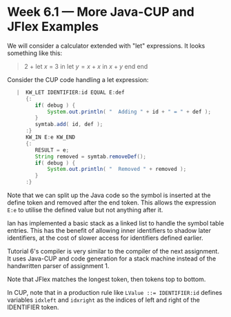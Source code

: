 # Week 6.1 &mdash; More Java-CUP and JFlex Examples

We will consider a calculator extended with "let" expressions. It looks something like this:

> 2 + let $x$ = 3 in let $y = x+x$ in $x+y$ end end

Consider the CUP code handling a let expression:

```java
   |  KW_LET IDENTIFIER:id EQUAL E:def 
      {:
         if( debug ) {
             System.out.println( "  Adding " + id + " = " + def );
         }
         symtab.add( id, def );
      :}
      KW_IN E:e KW_END
      {:
         RESULT = e; 
         String removed = symtab.removeDef();
         if( debug ) {
             System.out.println( "  Removed " + removed );
         }
      :}
```

Note that we can split up the Java code so the symbol is inserted at the define token and removed after the end token. This allows the expression `E:e` to utilise the defined value but not anything after it.

Ian has implemented a basic stack as a linked list to handle the symbol table entries. This has the benefit of allowing inner identifiers to shadow later identifiers, at the cost of slower access for identifiers defined earlier.

Tutorial 6's compiler is very similar to the compiler of the next assignment. It uses Java-CUP and code generation for a stack machine instead of the handwritten parser of assignment 1.

Note that JFlex matches the longest token, then tokens top to bottom.

In CUP, note that in a production rule like `LValue ::= IDENTIFIER:id` defines variables `idxleft` and `idxright` as the indices of left and right of the IDENTIFIER token.